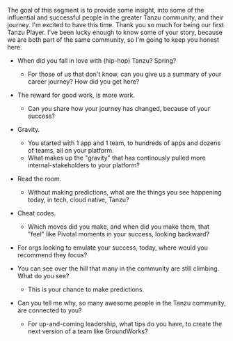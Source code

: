 The goal of this segment is to provide some insight, into some of the influential and successful people in the greater Tanzu community, and their journey.
I'm excited to have this time.  Thank you so much for being our first Tanzu Player.
I've been lucky enough to know some of your story, because we are both part of the same community, so I'm going to keep you honest here.

- When did you fall in love with (hip-hop) Tanzu?  Spring?
  - For those of us that don't know, can you give us a summary of your career journey?  How did you get here?
  
- The reward for good work, is more work.
  - Can you share how your journey has changed, because of your success?

- Gravity.
  - You started with 1 app and 1 team, to hundreds of apps and dozens of teams, all on your platform.
  - What makes up the "gravity" that has continously pulled more internal-stakeholders to your platform? 

- Read the room.
  - Without making predictions, what are the things you see happening today, in tech, cloud native, Tanzu?

- Cheat codes.
  - Which moves did you make, and when did you make them, that "feel" like Pivotal moments in your success, looking backward?

- For orgs looking to emulate your success, today, where would you recommend they focus?

- You can see over the hill that many in the community are still climbing.  What do you see?
  - This is your chance to make predictions.

- Can you tell me why, so many awesome people in the Tanzu community, are connected to you?
  - For up-and-coming leadership, what tips do you have, to create the next version of a team like GroundWorks?     
